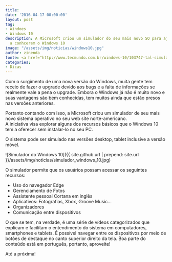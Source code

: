 ```yaml
---
title: 
date: '2016-04-17 00:00:00'
layout: post
tag:
- Windoes
- Windows 10
description: A Microsoft criou um simulador do seu mais novo SO para ajudar seus usuários
  a conhcerem o Windows 10
image: "/assets/img/noticias/windows10.jpg"
author: zinenda
fonte: <a href="http://www.tecmundo.com.br/windows-10/103747-tal-simular-windows-10-instalar-nada-veja-site-microsoft.htm">Tecmundo</a>
categories:
- Dicas
---
```


Com o surgimento de uma nova versão do Windows, muita gente tem receio de fazer o upgrade devido aos bugs e a falta de informações se realmente vale a pena o upgrade.
Embora o Windows já não é muito novo e suas vantagens são bem conhecidas, tem muitos ainda que estão presos nas versões anteriores.

Portanto contando com isso, a Microsoft criou um simulador de seu mais novo sistema operativo no seu web site norte-americano.<br>
A iniciativa visa explorar alguns dos recursos básicos que o Windows 10 tem a oferecer sem instalar-lo no seu PC.

O sistema pode ser simulado nas versões desktop, tablet inclusive a versão móvel.

![Simulador do Windows 10]({{ site.github.url | prepend: site.url }}/assets/img/noticias/simulador_windows_10.jpg)<br>

O simulador permite que os usuários possam acessar os seguintes recursos:

- Uso do navegador Edge
- Gerenciamento de Fotos
- Assistente pessoal Cortana em inglês
- Aplicativos: Fotografias, Xbox, Groove Music...
- Organizadores
- Comunicação entre dispositivos

O que se tem, na verdade, é uma série de vídeos categorizados que explicam e facilitam o entendimento do sistema em computadores, smartphones e tablets. 
É possível navegar entre os dispositivos por meio de botões de destaque no canto superior direito da tela. 
Boa parte do conteúdo está em português, portanto, aproveite!

Até a próxima!